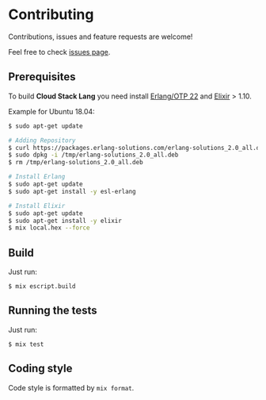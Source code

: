 # Contributing

Contributions, issues and feature requests are welcome!

Feel free to check [issues page](https://github.com/emeric-martineau/cloud_stack_lang/issue).

## Prerequisites

To build **Cloud Stack Lang** you need install
[Erlang/OTP 22](https://www.erlang.org/downloads) and
[Elixir](https://elixir-lang.org) > 1.10.

Example for Ubuntu 18.04:

```bash
$ sudo apt-get update

# Adding Repository
$ curl https://packages.erlang-solutions.com/erlang-solutions_2.0_all.deb --output /tmp/erlang-solutions_2.0_all.deb
$ sudo dpkg -i /tmp/erlang-solutions_2.0_all.deb
$ rm /tmp/erlang-solutions_2.0_all.deb

# Install Erlang
$ sudo apt-get update
$ sudo apt-get install -y esl-erlang

# Install Elixir
$ sudo apt-get update
$ sudo apt-get install -y elixir
$ mix local.hex --force
```

## Build

Just run:
```
$ mix escript.build
```

## Running the tests
Just run:
```
$ mix test
```

## Coding style

Code style is formatted by `mix format`.